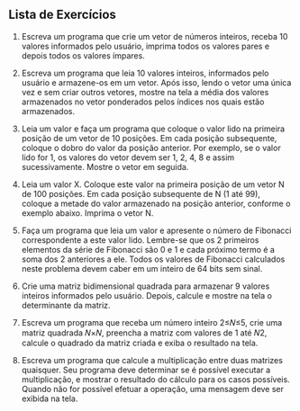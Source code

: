 ## Lista de Exercícios

1. Escreva um programa que crie um vetor de números inteiros, receba 10 valores informados pelo usuário, imprima todos os valores pares e depois todos os valores ímpares.

2. Escreva um programa que leia 10 valores inteiros, informados pelo usuário e armazene-os em um vetor. Após isso, lendo o vetor uma única vez e sem criar outros vetores, mostre na tela a média dos valores armazenados no vetor ponderados pelos índices nos quais estão armazenados.

3. Leia um valor e faça um programa que coloque o valor lido na primeira posição de um vetor de 10 posições. Em cada posição subsequente, coloque o dobro do valor da posição anterior. Por exemplo, se o valor lido for 1, os valores do vetor devem ser 1, 2, 4, 8 e assim sucessivamente. Mostre o vetor em seguida.

4. Leia um valor X. Coloque este valor na primeira posição de um vetor N de 100 posições. Em cada posição subsequente de N (1 até 99), coloque a metade do valor armazenado na posição anterior, conforme o exemplo abaixo. Imprima o vetor N.

5. Faça um programa que leia um valor e apresente o número de Fibonacci correspondente a este valor lido. Lembre-se que os 2 primeiros elementos da série de Fibonacci são 0 e 1 e cada próximo termo é a soma dos 2 anteriores a ele. Todos os valores de Fibonacci calculados neste problema devem caber em um inteiro de 64 bits sem sinal.

6. Crie uma matriz bidimensional quadrada para armazenar 9 valores inteiros informados pelo usuário. Depois, calcule e mostre na tela o determinante da matriz.

7. Escreva um programa que receba um número inteiro 2≤𝑁≤5, crie uma matriz quadrada 𝑁×𝑁, preencha a matriz com valores de 1 até 𝑁2, calcule o quadrado da matriz criada e exiba o resultado na tela.

8. Escreva um programa que calcule a multiplicação entre duas matrizes quaisquer. Seu programa deve determinar se é possível executar a multiplicação, e mostrar o resultado do cálculo para os casos possíveis. Quando não for possível efetuar a operação, uma mensagem deve ser exibida na tela.